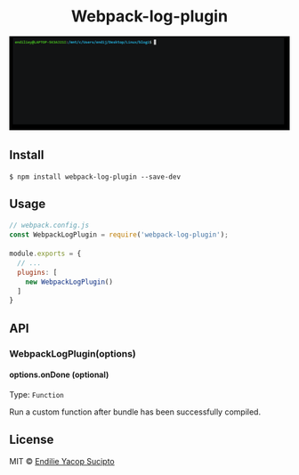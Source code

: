 <h1 align="center">Webpack-log-plugin</h1>

![demo](preview/demo.gif)

## Install

```
$ npm install webpack-log-plugin --save-dev
```


## Usage

```js
// webpack.config.js
const WebpackLogPlugin = require('webpack-log-plugin');

module.exports = {
  // ...
  plugins: [
    new WebpackLogPlugin()
  ]
}
```


## API

### WebpackLogPlugin(options)

#### options.onDone (optional)

Type: `Function`

Run a custom function after bundle has been successfully compiled.

## License

MIT © [Endilie Yacop Sucipto](https://endiliey.com)
